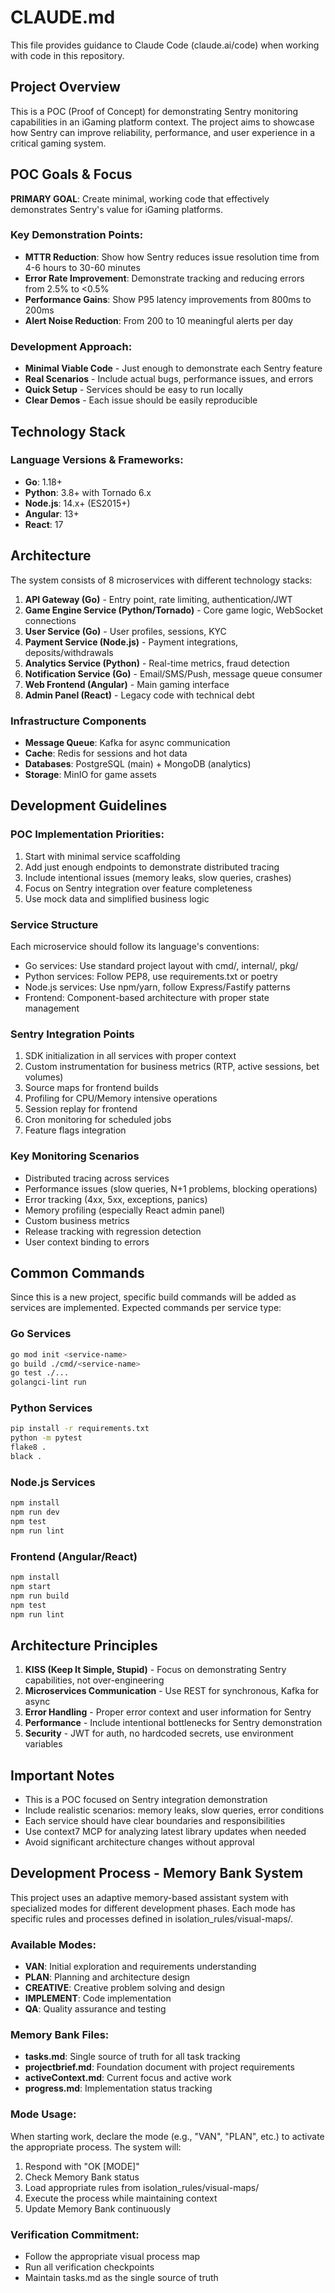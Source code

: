 # CLAUDE.md

This file provides guidance to Claude Code (claude.ai/code) when working with code in this repository.

## Project Overview

This is a POC (Proof of Concept) for demonstrating Sentry monitoring capabilities in an iGaming platform context. The project aims to showcase how Sentry can improve reliability, performance, and user experience in a critical gaming system.

## POC Goals & Focus

**PRIMARY GOAL**: Create minimal, working code that effectively demonstrates Sentry's value for iGaming platforms.

### Key Demonstration Points:
- **MTTR Reduction**: Show how Sentry reduces issue resolution time from 4-6 hours to 30-60 minutes
- **Error Rate Improvement**: Demonstrate tracking and reducing errors from 2.5% to <0.5%
- **Performance Gains**: Show P95 latency improvements from 800ms to 200ms
- **Alert Noise Reduction**: From 200 to 10 meaningful alerts per day

### Development Approach:
- **Minimal Viable Code** - Just enough to demonstrate each Sentry feature
- **Real Scenarios** - Include actual bugs, performance issues, and errors
- **Quick Setup** - Services should be easy to run locally
- **Clear Demos** - Each issue should be easily reproducible

## Technology Stack

### Language Versions & Frameworks:
- **Go**: 1.18+
- **Python**: 3.8+ with Tornado 6.x
- **Node.js**: 14.x+ (ES2015+)
- **Angular**: 13+
- **React**: 17

## Architecture

The system consists of 8 microservices with different technology stacks:

1. **API Gateway (Go)** - Entry point, rate limiting, authentication/JWT
2. **Game Engine Service (Python/Tornado)** - Core game logic, WebSocket connections
3. **User Service (Go)** - User profiles, sessions, KYC
4. **Payment Service (Node.js)** - Payment integrations, deposits/withdrawals
5. **Analytics Service (Python)** - Real-time metrics, fraud detection
6. **Notification Service (Go)** - Email/SMS/Push, message queue consumer
7. **Web Frontend (Angular)** - Main gaming interface
8. **Admin Panel (React)** - Legacy code with technical debt

### Infrastructure Components
- **Message Queue**: Kafka for async communication
- **Cache**: Redis for sessions and hot data
- **Databases**: PostgreSQL (main) + MongoDB (analytics)
- **Storage**: MinIO for game assets

## Development Guidelines

### POC Implementation Priorities:
1. Start with minimal service scaffolding
2. Add just enough endpoints to demonstrate distributed tracing
3. Include intentional issues (memory leaks, slow queries, crashes)
4. Focus on Sentry integration over feature completeness
5. Use mock data and simplified business logic

### Service Structure
Each microservice should follow its language's conventions:
- Go services: Use standard project layout with cmd/, internal/, pkg/
- Python services: Follow PEP8, use requirements.txt or poetry
- Node.js services: Use npm/yarn, follow Express/Fastify patterns
- Frontend: Component-based architecture with proper state management

### Sentry Integration Points
1. SDK initialization in all services with proper context
2. Custom instrumentation for business metrics (RTP, active sessions, bet volumes)
3. Source maps for frontend builds
4. Profiling for CPU/Memory intensive operations
5. Session replay for frontend
6. Cron monitoring for scheduled jobs
7. Feature flags integration

### Key Monitoring Scenarios
- Distributed tracing across services
- Performance issues (slow queries, N+1 problems, blocking operations)
- Error tracking (4xx, 5xx, exceptions, panics)
- Memory profiling (especially React admin panel)
- Custom business metrics
- Release tracking with regression detection
- User context binding to errors

## Common Commands

Since this is a new project, specific build commands will be added as services are implemented. Expected commands per service type:

### Go Services
```bash
go mod init <service-name>
go build ./cmd/<service-name>
go test ./...
golangci-lint run
```

### Python Services
```bash
pip install -r requirements.txt
python -m pytest
flake8 .
black .
```

### Node.js Services
```bash
npm install
npm run dev
npm test
npm run lint
```

### Frontend (Angular/React)
```bash
npm install
npm start
npm run build
npm test
npm run lint
```

## Architecture Principles

1. **KISS (Keep It Simple, Stupid)** - Focus on demonstrating Sentry capabilities, not over-engineering
2. **Microservices Communication** - Use REST for synchronous, Kafka for async
3. **Error Handling** - Proper error context and user information for Sentry
4. **Performance** - Include intentional bottlenecks for Sentry demonstration
5. **Security** - JWT for auth, no hardcoded secrets, use environment variables

## Important Notes

- This is a POC focused on Sentry integration demonstration
- Include realistic scenarios: memory leaks, slow queries, error conditions
- Each service should have clear boundaries and responsibilities
- Use context7 MCP for analyzing latest library updates when needed
- Avoid significant architecture changes without approval

## Development Process - Memory Bank System

This project uses an adaptive memory-based assistant system with specialized modes for different development phases. Each mode has specific rules and processes defined in isolation_rules/visual-maps/.

### Available Modes:
- **VAN**: Initial exploration and requirements understanding
- **PLAN**: Planning and architecture design
- **CREATIVE**: Creative problem solving and design
- **IMPLEMENT**: Code implementation
- **QA**: Quality assurance and testing

### Memory Bank Files:
- **tasks.md**: Single source of truth for all task tracking
- **projectbrief.md**: Foundation document with project requirements
- **activeContext.md**: Current focus and active work
- **progress.md**: Implementation status tracking

### Mode Usage:
When starting work, declare the mode (e.g., "VAN", "PLAN", etc.) to activate the appropriate process. The system will:
1. Respond with "OK [MODE]"
2. Check Memory Bank status
3. Load appropriate rules from isolation_rules/visual-maps/
4. Execute the process while maintaining context
5. Update Memory Bank continuously

### Verification Commitment:
- Follow the appropriate visual process map
- Run all verification checkpoints
- Maintain tasks.md as the single source of truth